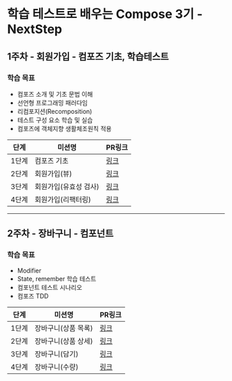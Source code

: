 #  학습 테스트로 배우는 Compose 3기 - NextStep

## 1주차 - 회원가입 - 컴포즈 기초, 학습테스트

### 학습 목표
- 컴포즈 소개 및 기초 문법 이해
- 선언형 프로그래밍 패러다임
- 리컴포지션(Recomposition)
- 테스트 구성 요소 학습 및 실습
- 컴포즈에 객체지향 생활체조원칙 적용

|단계|미션명|PR링크|
|------|---|---|
|1단계|컴포즈 기초|[링크](https://github.com/next-step/android-signup/pull/103)|
|2단계|회원가입(뷰)|[링크](https://github.com/next-step/android-signup/pull/106)|
|3단계|회원가입(유효성 검사)|[링크](https://github.com/next-step/android-signup/pull/121)|
|4단계|회원가입(리팩터링)|[링크](https://github.com/next-step/android-signup/pull/145)|

---

## 2주차 - 장바구니 - 컴포넌트

### 학습 목표
- Modifier
- State, remember 학습 테스트
- 컴포넌트 테스트 시나리오
- 컴포즈 TDD

|단계|미션명|PR링크|
|------|---|---|
|1단계|장바구니(상품 목록)|[링크](https://github.com/next-step/android-shopping-cart/pull/76)|
|2단계|장바구니(상품 상세)|[링크](https://github.com/next-step/android-shopping-cart/pull/84)|
|3단계|장바구니(담기)|[링크](https://github.com/next-step/android-shopping-cart/pull/100)|
|4단계|장바구니(수량)|[링크](https://github.com/next-step/android-shopping-cart/pull/114)|
